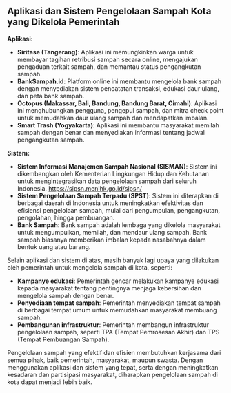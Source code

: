 ## Aplikasi dan Sistem Pengelolaan Sampah Kota yang Dikelola Pemerintah

**Aplikasi:**

* **Siritase (Tangerang)**: Aplikasi ini memungkinkan warga untuk membayar tagihan retribusi sampah secara online, mengajukan pengaduan terkait sampah, dan memantau status pengangkutan sampah. 
* **BankSampah.id**: Platform online ini membantu mengelola bank sampah dengan menyediakan sistem pencatatan transaksi, edukasi daur ulang, dan peta bank sampah. 
* **Octopus (Makassar, Bali, Bandung, Bandung Barat, Cimahi)**: Aplikasi ini menghubungkan pengguna, pengepul sampah, dan mitra check point untuk memudahkan daur ulang sampah dan mendapatkan imbalan. 
* **Smart Trash (Yogyakarta)**: Aplikasi ini membantu masyarakat memilah sampah dengan benar dan menyediakan informasi tentang jadwal pengangkutan sampah. 

**Sistem:**

* **Sistem Informasi Manajemen Sampah Nasional (SISMAN)**: Sistem ini dikembangkan oleh Kementerian Lingkungan Hidup dan Kehutanan untuk mengintegrasikan data pengelolaan sampah dari seluruh Indonesia. https://sipsn.menlhk.go.id/sipsn/
* **Sistem Pengelolaan Sampah Terpadu (SPST)**: Sistem ini diterapkan di berbagai daerah di Indonesia untuk meningkatkan efektivitas dan efisiensi pengelolaan sampah, mulai dari pengumpulan, pengangkutan, pengolahan, hingga pembuangan.
* **Bank Sampah**: Bank sampah adalah lembaga yang dikelola masyarakat untuk mengumpulkan, memilah, dan mendaur ulang sampah. Bank sampah biasanya memberikan imbalan kepada nasabahnya dalam bentuk uang atau barang.

Selain aplikasi dan sistem di atas, masih banyak lagi upaya yang dilakukan oleh pemerintah untuk mengelola sampah di kota, seperti:

* **Kampanye edukasi**: Pemerintah gencar melakukan kampanye edukasi kepada masyarakat tentang pentingnya menjaga kebersihan dan mengelola sampah dengan benar.
* **Penyediaan tempat sampah**: Pemerintah menyediakan tempat sampah di berbagai tempat umum untuk memudahkan masyarakat membuang sampah.
* **Pembangunan infrastruktur**: Pemerintah membangun infrastruktur pengelolaan sampah, seperti TPA (Tempat Pemrosesan Akhir) dan TPS (Tempat Pembuangan Sampah).

Pengelolaan sampah yang efektif dan efisien membutuhkan kerjasama dari semua pihak, baik pemerintah, masyarakat, maupun swasta. Dengan menggunakan aplikasi dan sistem yang tepat, serta dengan meningkatkan kesadaran dan partisipasi masyarakat, diharapkan pengelolaan sampah di kota dapat menjadi lebih baik.
